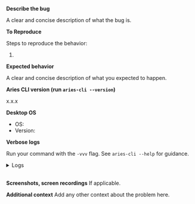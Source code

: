 **Describe the bug**

A clear and concise description of what the bug is.

**To Reproduce**

Steps to reproduce the behavior:

1.

**Expected behavior**

A clear and concise description of what you expected to happen.

**Aries CLI version (run `aries-cli --version`)**

x.x.x

**Desktop OS**
- OS:
- Version:

**Verbose logs**

Run your command with the `-vvv` flag. See `aries-cli --help` for guidance.

<details>
  <summary>Logs</summary>

  ```
< Paste your logs here >
  ```

</details>
<br/>

**Screenshots, screen recordings**
If applicable.

**Additional context**
Add any other context about the problem here.
